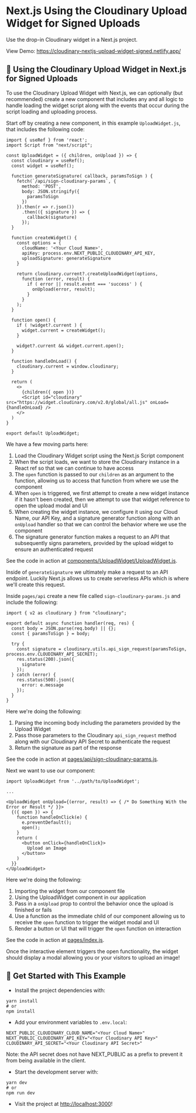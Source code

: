 # Next.js Using the Cloudinary Upload Widget for Signed Uploads

Use the drop-in Cloudinary widget in a Next.js project.

View Demo: <https://cloudinary-nextjs-upload-widget-signed.netlify.app/>

## 🧰 Using the Cloudinary Upload Widget in Next.js for Signed Uploads

To use the Cloudinary Upload Widget with Next.js, we can optionally (but recommended) create a new component that includes any and all logic to handle loading the widget script along with the events that occur during the script loading and uploading process.

Start off by creating a new component, in this example `UploadWidget.js`, that includes the following code:

```
import { useRef } from 'react';
import Script from "next/script";

const UploadWidget = ({ children, onUpload }) => {
  const cloudinary = useRef();
  const widget = useRef();

  function generateSignature( callback, paramsToSign ) {
    fetch(`/api/sign-cloudinary-params`, {
      method: 'POST',
      body: JSON.stringify({
        paramsToSign
      })
    }).then(r => r.json())
      .then(({ signature }) => {
        callback(signature)
      });
  }

  function createWidget() {
    const options = {
      cloudName: '<Your Cloud Name>',
      apiKey: process.env.NEXT_PUBLIC_CLOUDINARY_API_KEY,
      uploadSignature: generateSignature
    }

    return cloudinary.current?.createUploadWidget(options,
      function (error, result) {
        if ( error || result.event === 'success' ) {
          onUpload(error, result);
        }
      }
    );
  }

  function open() {
    if ( !widget?.current ) {
      widget.current = createWidget();
    }

    widget?.current && widget.current.open();
  }

  function handleOnLoad() {
    cloudinary.current = window.cloudinary;
  }

  return (
    <>
      {children({ open })}
      <Script id="cloudinary" src="https://widget.cloudinary.com/v2.0/global/all.js" onLoad={handleOnLoad} />
    </>
  )
}

export default UploadWidget;
```

We have a few moving parts here:
1. Load the Cloudinary Widget script using the Next.js Script component
1. When the script loads, we want to store the Cloudinary instance in a React ref so that we can continue to have access
1. The `open` function is passed to our `children` as an argument to the function, allowing us to access that function from where we use the component
1. When `open` is triggered, we first attempt to create a new widget instance if it hasn't been created, then we attempt to use that widget reference to open the upload modal and UI
1. When creating the widget instance, we configure it using our Cloud Name, our API Key, and a signature generator function along with an `onUpload` handler so that we can control the behavior where we use the component
1. The signature generator function makes a request to an API that subsequently signs parameters, provided by the upload widget to ensure an authenticated request

See the code in action at [components/UploadWidget/UploadWidget.js](components/UploadWidget/UploadWidget.js).

Inside of `generateSignature` we ultimately make a request to an API endpoint. Luckily Next.js allows us to create serverless APIs which is where we'll create this request.

Inside `pages/api` create a new file called `sign-cloudinary-params.js` and include the following:

```
import { v2 as cloudinary } from "cloudinary";

export default async function handler(req, res) {
  const body = JSON.parse(req.body) || {};
  const { paramsToSign } = body;

  try {
    const signature = cloudinary.utils.api_sign_request(paramsToSign, process.env.CLOUDINARY_API_SECRET);
    res.status(200).json({
      signature
    });
  } catch (error) {
    res.status(500).json({
      error: e.message
    });
  }
}
```

Here we're doing the following:
1. Parsing the incoming body including the parameters provided by the Upload Widget
1. Pass those parameters to the Cloudinary `api_sign_request` method along with our Cloudinary API Secret to authenticate the request
1. Return the signature as part of the response

See the code in action at [pages/api/sign-cloudinary-params.js](pages/api/sign-cloudinary-params.js).

Next we want to use our component:

```
import UploadWidget from '../path/to/UploadWidget';

...

<UploadWidget onUpload={(error, result) => { /* Do Something With the Error or Result */ }}>
  {({ open }) => {
    function handleOnClick(e) {
      e.preventDefault();
      open();
    }
    return (
      <button onClick={handleOnClick}>
        Upload an Image
      </button>
    )
  }}
</UploadWidget>
```

Here we're doing the following:
1. Importing the widget from our component file
1. Using the UploadWidget component in our application
1. Pass in a `onUpload` prop to control the behavior once the upload is finished or fails
1. Use a function as the immediate child of our component allowing us to receive the `open` function to trigger the widget modal and UI
1. Render a button or UI that will trigger the `open` function on interaction

See the code in action at [pages/index.js](pages/index.js).

Once the interactive element triggers the open functionality, the widget should display a modal allowing you or your visitors to upload an image!

## 🚀 Get Started with This Example

* Install the project dependencies with:

```
yarn install
# or
npm install
```

* Add your environment variables to `.env.local`:

```
NEXT_PUBLIC_CLOUDINARY_CLOUD_NAME="<Your Cloud Name>"
NEXT_PUBLIC_CLOUDINARY_API_KEY="<Your Cloudinary API Key>"
CLOUDINARY_API_SECRET="<Your Cloudinary API Secret>"
```

Note: the API secret does not have NEXT_PUBLIC as a prefix to prevent it from being available in the client.

* Start the development server with:

```
yarn dev
# or
npm run dev
```

* Visit the project at <http://localhost:3000>!
